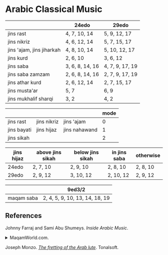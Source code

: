 # Arabic Classical Music

|     |24edo|29edo|
|-----|-----|-----|
|jins rast | 4, 7, 10, 14 | 5, 9, 12, 17 |
|jins nikriz | 4, 6, 12, 14 | 5, 7, 15, 17 |
|jins 'ajam, jins jiharkah | 4, 8, 10, 14 | 5, 10, 12, 17 |
|jins kurd | 2, 6, 10 | 3, 6, 12 |
|jins saba | 3, 6, 8, 14, 16 | 4, 7, 9, 17, 19 |
|jins saba zamzam | 2, 6, 8, 14, 16 | 2, 7, 9, 17, 19 |
|jins athar kurd | 2, 6, 12, 14 | 2, 7, 15, 17 | 
|jins musta'ar | 5, 7 | 6, 9 |
|jins mukhalif sharqi | 3, 2 | 4, 2 |

|     |      |     |mode|
|-----|------|-----|----|
|jins rast | jins nikriz | jins 'ajam | 0|
|jins bayati | jins hijaz | jins nahawand | 1|
|jins sikah | | | 2 |

|jins hijaz |above jins sikah|below jins sikah|in jins saba |otherwise|
|-----|-----------|-----------|--------|---------|
|24edo|2, 7, 10 | 2, 9, 10 | 2, 8, 10 | 2, 8, 10|
|29edo|2, 9, 12 | 3, 10, 12 |2, 10, 12 | 2, 9, 12|

|    |9ed3/2|
|----|------|
|maqam saba | 2, 4, 5, 9, 10, 13, 14, 18, 19 |

## References
Johnny Farraj and Sami Abu Shumeys. *Inside Arabic Music*.

<details>
<summary>
MaqamWorld.com.
</summary>
- *[The Jins](https://web.archive.org/web/20241118194734/https://www.maqamworld.com/en/jins.php)*
- *[Jins 'Ajam](https://web.archive.org/web/20241112054346/https://www.maqamworld.com/en/jins/ajam.php)*
- *[Jins 'Ajam Murassa'](https://web.archive.org/web/20241117041645/https://www.maqamworld.com/en/jins/ajam_murassaa.php)*
- *[Jins Athar Kurd](https://web.archive.org/web/20241120034104/https://www.maqamworld.com/en/jins/athar_kurd.php)*
- *[Jins Bayati](https://web.archive.org/web/20241118063426/https://www.maqamworld.com/en/jins/bayati.php)*
- *[Jins Hijaz](https://web.archive.org/web/20241117045207/https://www.maqamworld.com/en/jins/hijaz.php)*
- *[Jins Hijaz Murassa'](https://web.archive.org/web/20230823104936/http://maqamworld.com/en/jins/hijaz_murassaa.php)*
- *[Hijazkar](https://web.archive.org/web/20230823104937/http://maqamworld.com/en/jins/hijazkar.php)*
- *[Jins Jiharkah](https://web.archive.org/web/20230823104952/http://maqamworld.com/en/jins/jiharkah.php)*
- *[Jins Kurd](https://web.archive.org/web/20230823104938/http://maqamworld.com/en/jins/kurd.php)*
- *[Jins Lami](https://web.archive.org/web/20230824012642/http://maqamworld.com/en/jins/lami.php)*
- *[Jins Mukhalif Sharqi](https://web.archive.org/web/20230823104957/http://maqamworld.com/en/jins/mukhalif_sharqi.php)*
- *[Jins Musta'ar](https://web.archive.org/web/20230823104936/http://maqamworld.com/en/jins/mustaar.php)*
- *[Jins Nahawand](https://web.archive.org/web/20230823104937/http://maqamworld.com/en/jins/nahawand.php)*
- *[Jins Nahawand Murassa'](https://web.archive.org/web/20230823104936/http://maqamworld.com/en/jins/nahawand_murassaa.php)*
- *[Jins Nikriz](https://web.archive.org/web/20230823104936/http://maqamworld.com/en/jins/nikriz.php)*
- *[Jins Rast](https://web.archive.org/web/20230824012642/http://maqamworld.com/en/jins/rast.php)*
- *[Jins Saba](https://web.archive.org/web/20230823104936/http://maqamworld.com/en/jins/saba.php)*
- *[Jins Saba Dalanshin](https://web.archive.org/web/20230823104936/http://maqamworld.com/en/jins/saba_dalanshin.php)*
- *[Jins Saba Zamzam](https://web.archive.org/web/20230823104937/http://maqamworld.com/en/jins/saba_zamzam.php)*
- *[Jins Sazkar](https://web.archive.org/web/20230823104937/http://maqamworld.com/en/jins/sazkar.php)*
- *[Jins Sikah](https://web.archive.org/web/20230823104954/http://maqamworld.com/en/jins/sikah.php)*
- *[Jins Sikah Baladi](https://web.archive.org/web/20230824012642/http://maqamworld.com/en/jins/sikah_baladi.php)*
- *[Jins Upper 'Ajam](https://web.archive.org/web/20230823104937/http://maqamworld.com/en/jins/upper_ajam.php)*
- *[Jins Upper Rast](https://web.archive.org/web/20230823104936/http://maqamworld.com/en/jins/upper_rast.php)
</details>


Joseph Monzo.
*[The fretting of the Arab lute](https://web.archive.org/web/2/http://www.tonalsoft.com/monzo/arablute/arablute.aspx)*.
Tonalsoft.